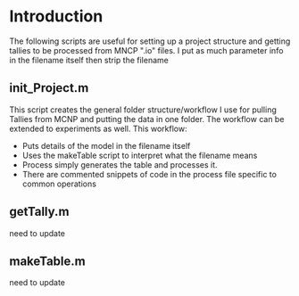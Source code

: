 # Introduction
The following scripts are useful for setting up a project structure and getting tallies to be processed from MNCP ".io" files.
I put as much parameter info in the filename itself then strip the filename

## init_Project.m
This script creates the general folder structure/workflow I use for pulling Tallies from MCNP and putting the data in one folder.
The workflow can be extended to experiments as well.  This workflow:
* Puts details of the model in the filename itself
* Uses the makeTable script to interpret what the filename means
* Process simply generates the table and processes it.  
* There are commented snippets of code in the process file specific to common operations

## getTally.m
need to update

## makeTable.m
need to update